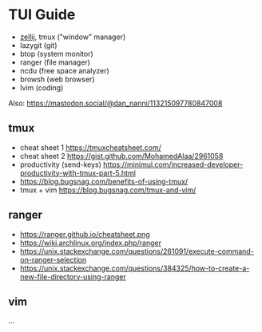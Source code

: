 # TUI Guide

- [zellij](https://zellij.dev/), tmux ("window" manager) 
- lazygit (git)
- btop (system monitor)
- ranger (file manager)
- ncdu (free space analyzer)
- browsh (web browser)
- lvim (coding)

Also: https://mastodon.social/@dan_nanni/113215097780847008

## tmux

- cheat sheet 1 https://tmuxcheatsheet.com/
- cheat sheet 2 https://gist.github.com/MohamedAlaa/2961058
- productivity (send-keys) https://minimul.com/increased-developer-productivity-with-tmux-part-5.html
- https://blog.bugsnag.com/benefits-of-using-tmux/
- tmux + vim https://blog.bugsnag.com/tmux-and-vim/

## ranger

- https://ranger.github.io/cheatsheet.png
- https://wiki.archlinux.org/index.php/ranger
- https://unix.stackexchange.com/questions/261091/execute-command-on-ranger-selection
- https://unix.stackexchange.com/questions/384325/how-to-create-a-new-file-directory-using-ranger

## vim

...
